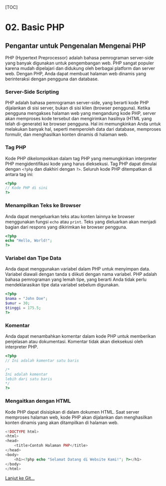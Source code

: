 [TOC]

# <b>02.</b> Basic PHP

## Pengantar untuk Pengenalan Mengenai PHP

PHP (Hypertext Preprocessor) adalah bahasa pemrograman server-side yang banyak digunakan untuk pengembangan web. PHP sangat populer karena mudah dipelajari dan didukung oleh berbagai platform dan server web. Dengan PHP, Anda dapat membuat halaman web dinamis yang berinteraksi dengan pengguna dan database.

### Server-Side Scripting

PHP adalah bahasa pemrograman server-side, yang berarti kode PHP dijalankan di sisi server, bukan di sisi klien (browser pengguna). Ketika pengguna mengakses halaman web yang mengandung kode PHP, server akan memproses kode tersebut dan mengirimkan hasilnya (HTML yang telah di-generate) ke browser pengguna. Hal ini memungkinkan Anda untuk melakukan banyak hal, seperti memperoleh data dari database, memproses formulir, dan menghasilkan konten dinamis di halaman web.

### Tag PHP

Kode PHP dikelompokkan dalam tag PHP yang memungkinkan interpreter PHP mengidentifikasi kode yang harus dieksekusi. Tag PHP dapat dimulai dengan `<?php` dan diakhiri dengan `?>`. Seluruh kode PHP ditempatkan di antara tag ini:

```php
<?php
// Kode PHP di sini
?>
```


### Menampilkan Teks ke Browser

Anda dapat mengeluarkan teks atau konten lainnya ke browser menggunakan fungsi `echo` atau `print`. Teks yang dieluarkan akan menjadi bagian dari respons yang dikirimkan ke browser pengguna.


```php
<?php
echo "Hello, World!";
?>
```


### Variabel dan Tipe Data

Anda dapat menggunakan variabel dalam PHP untuk menyimpan data. Variabel diawali dengan tanda `$` diikuti dengan nama variabel. PHP adalah bahasa pemrograman yang lemah tipe, yang berarti Anda tidak perlu mendeklarasikan tipe data variabel sebelum digunakan.

```php
<?php
$nama = "John Doe";
$umur = 30;
$tinggi = 175.5;
?>
```


### Komentar

Anda dapat menambahkan komentar dalam kode PHP untuk memberikan penjelasan atau dokumentasi. Komentar tidak akan dieksekusi oleh interpreter PHP.

```php
<?php
// Ini adalah komentar satu baris

/*
Ini adalah komentar
lebih dari satu baris
*/
?>
```


### Mengaitkan dengan HTML

Kode PHP dapat disisipkan di dalam dokumen HTML. Saat server memproses halaman web, kode PHP akan dijalankan dan menghasilkan konten dinamis yang akan ditampilkan di halaman web.

```php
<!DOCTYPE html>
<html>
<head>
    <title>Contoh Halaman PHP</title>
</head>
<body>
    <h1><?php echo "Selamat Datang di Website Kami!"; ?></h1>
</body>
</html>
```

[Lanjut ke Git...](/basic/git)

